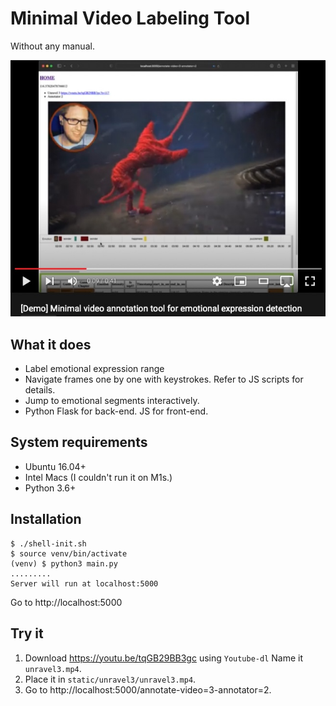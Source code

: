 # Minimal Video Labeling Tool
Without any manual.

[![youtube.jpg](images/youtube.jpg)](https://youtu.be/l8dvMfeqzmM)

## What it does
- Label emotional expression range
- Navigate frames one by one with keystrokes. Refer to JS scripts for details.
- Jump to emotional segments interactively.
- Python Flask for back-end. JS for front-end.

## System requirements
- Ubuntu 16.04+
- Intel Macs (I couldn't run it on M1s.)
- Python 3.6+
## Installation
```console
$ ./shell-init.sh
$ source venv/bin/activate
(venv) $ python3 main.py
.........
Server will run at localhost:5000
```
Go to http://localhost:5000

## Try it
1. Download https://youtu.be/tqGB29BB3gc using `Youtube-dl` Name it `unravel3.mp4`.
2. Place it in `static/unravel3/unravel3.mp4`.
3. Go to http://localhost:5000/annotate-video=3-annotator=2.